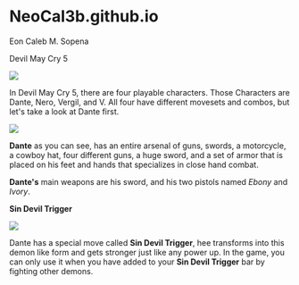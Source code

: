 # NeoCal3b.github.io
Eon Caleb M. Sopena

Devil May Cry 5

![](https://captown.capcom.com/uploads/museum_image/image/305/DMC5_%E3%83%AD%E3%82%B3%E3%82%99.jpg)

In Devil May Cry 5, there are four playable characters. Those Characters are Dante, Nero, Vergil, and V. All four have different movesets and combos, but let's take a look at Dante first.

![](https://i.ytimg.com/vi/YVPKoh-6bJo/maxresdefault.jpg)

**Dante** as you can see, has an entire arsenal of guns, swords, a motorcycle, a cowboy hat, four different guns, a huge sword, and a set of armor that is placed on his feet and hands that specializes in close hand combat.

**Dante's**
main weapons are his sword, and his two pistols named *Ebony* and *Ivory*.

**Sin Devil Trigger**

![](https://static.wikia.nocookie.net/devilmaycry/images/1/1e/Sin_Devil_Triger_35.jpg/revision/latest?cb=20190503024738)

Dante has a special move called **Sin Devil Trigger**, hee transforms into this demon like form and gets stronger just like any power up. In the game, you can only use it when you have added to your **Sin Devil Trigger** bar by fighting other demons.
